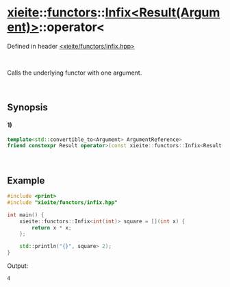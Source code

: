 # [xieite](../../../../../../xieite.md)\:\:[functors](../../../../../../functors.md)\:\:[Infix<Result(Argument)>](../../../../infix.md)\:\:operator<
Defined in header [<xieite/functors/infix.hpp>](../../../../../../../include/xieite/functors/infix.hpp)

&nbsp;

Calls the underlying functor with one argument.

&nbsp;

## Synopsis
#### 1)
```cpp
template<std::convertible_to<Argument> ArgumentReference>
friend constexpr Result operator>(const xieite::functors::Infix<Result(Argument)>& infix, ArgumentReference&& argument);
```

&nbsp;

## Example
```cpp
#include <print>
#include "xieite/functors/infix.hpp"

int main() {
    xieite::functors::Infix<int(int)> square = [](int x) {
        return x * x;
    };

    std::println("{}", square> 2);
}
```
Output:
```
4
```
